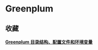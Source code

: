 # Greenplum

## 收藏

#### [Greenplum 目录结构、配置文件和环境变量](https://blog.csdn.net/murkey/article/details/105714858)
